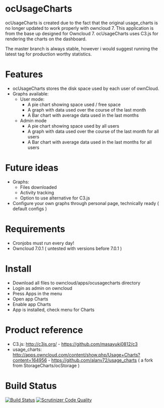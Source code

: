 ocUsageCharts
=============
ocUsageCharts is created due to the fact that the original usage_charts is no longer updated to work properly with owncloud 7.
This application is from the base up designed for Owncloud 7.
ocUsageCharts uses C3.js for rendering the charts on the dashboard.

The master branch is always stable, however i would suggest running the latest tag for production worthy statistics.

Features
========
- ocUsageCharts stores the disk space used by each user of ownCloud.
- Graphs available:
	- User mode:
		- A pie chart showing space used / free space
		- A graph with data used over the course of the last month
		- A Bar chart with average data used in the last months
	- Admin mode
		- A pie chart showing space used by all users
		- A graph with data used over the course of the last month for all users
		- A Bar chart with average data used in the last months for all users

Future ideas
============
- Graphs:
    - Files downloaded
    - Activity tracking
    - Option to use alternative for C3.js
- Configure your own graphs through personal page, technically ready ( default configs )

Requirements
============
- Cronjobs must run every day!
- Owncloud 7.0.1 ( untested with versions before 7.0.1 )

Install
=======
- Download all files to owncloud/apps/ocusagecharts directory
- Login as admin on owncloud
- Press Apps in the menu
- Open app Charts
- Enable app Charts
- App is installed, check menu for Charts

Product reference
=================
- C3.js: http://c3js.org/ - https://github.com/masayuki0812/c3
- usage_charts: http://apps.owncloud.com/content/show.php/Usage+Charts?content=164956 - https://github.com/alanv72/usage_charts ( a fork from StorageCharts/ocStorage )

Build Status
============
[![Build Status](https://travis-ci.org/arnovr/ocusagecharts.svg?branch=master)](https://travis-ci.org/arnovr/ocusagecharts)
[![Scrutinizer Code Quality](https://scrutinizer-ci.com/g/arnovr/ocusagecharts/badges/quality-score.png?b=master)](https://scrutinizer-ci.com/g/arnovr/ocusagecharts/?branch=master)